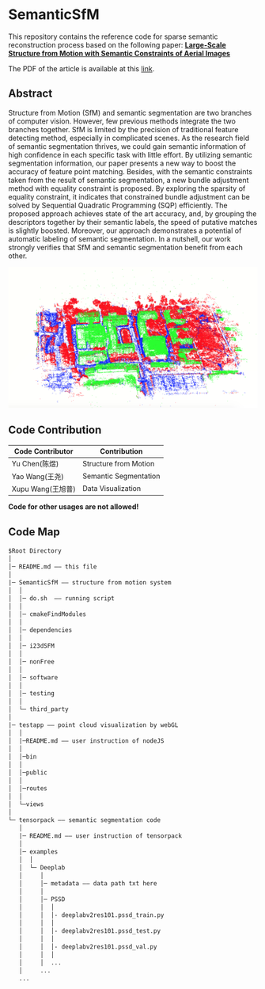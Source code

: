 # SemanticSfM

This repository contains the reference code for sparse semantic reconstruction process based on the following paper: [**Large-Scale Structure from Motion with Semantic Constraints of Aerial Images**](https://link.springer.com/chapter/10.1007/978-3-030-03398-9_30)


The PDF of the article is available at this [link](https://link.springer.com/content/pdf/10.1007%2F978-3-030-03398-9_30.pdf).


## Abstract

Structure from Motion (SfM) and semantic segmentation are two branches of computer vision. However, few previous methods integrate the two branches together. SfM is limited by the precision of traditional feature detecting method, especially in complicated scenes. As the research field of semantic segmentation thrives, we could gain semantic information of high confidence in each specific task with little effort. By utilizing semantic segmentation information, our paper presents a new way to boost the accuracy of feature point matching. Besides, with the semantic constraints taken from the result of semantic segmentation, a new bundle adjustment method with equality constraint is proposed. By exploring the sparsity of equality constraint, it indicates that constrained bundle adjustment can be solved by Sequential Quadratic Programming (SQP) efficiently. The proposed approach achieves state of the art accuracy, and, by grouping the descriptors together by their semantic labels, the speed of putative matches is slightly boosted. Moreover, our approach demonstrates a potential of automatic labeling of semantic segmentation. In a nutshell, our work strongly verifies that SfM and semantic segmentation benefit from each other.

![pipeline](REPORT/result.png)

## Code Contribution

|Code Contributor|Contribution|
|---|---|
| Yu Chen(陈煜) |Structure from Motion|
| Yao Wang(王尧) |Semantic Segmentation|
|Xupu Wang(王旭普)|Data Visualization|

**Code for other usages are not allowed!**

## Code Map

```
$Root Directory
│
│─ README.md —— this file
│
|─ SemanticSfM —— structure from motion system
│  │
│  │─ do.sh  —— running script
│  │
│  │─ cmakeFindModules
│  │
│  │─ dependencies
│  │
│  │─ i23dSFM
│  │
│  │─ nonFree
│  │
│  │─ software
│  │
│  │─ testing
│  │
│  └─ third_party
│   
|─ testapp —— point cloud visualization by webGL
│  │
│  |─README.md —— user instruction of nodeJS
│  │
│  │─bin
│  │
│  │─public
│  │
│  │─routes
│  │
│  └─views
│   
└─ tensorpack —— semantic segmentation code
   │
   |─ README.md —— user instruction of tensorpack
   │
   │─ examples
   │  │
   │  └─ Deeplab
   │     │
   │     │─ metadata —— data path txt here
   │     │
   │     │─ PSSD
   │     │  │
   │     │  │- deeplabv2res101.pssd_train.py
   │     │  │
   │     │  │- deeplabv2res101.pssd_test.py
   │     │  │
   │     │  │- deeplabv2res101.pssd_val.py
   │     │  │
   │     │  ...
   │     ...
   ...
```
